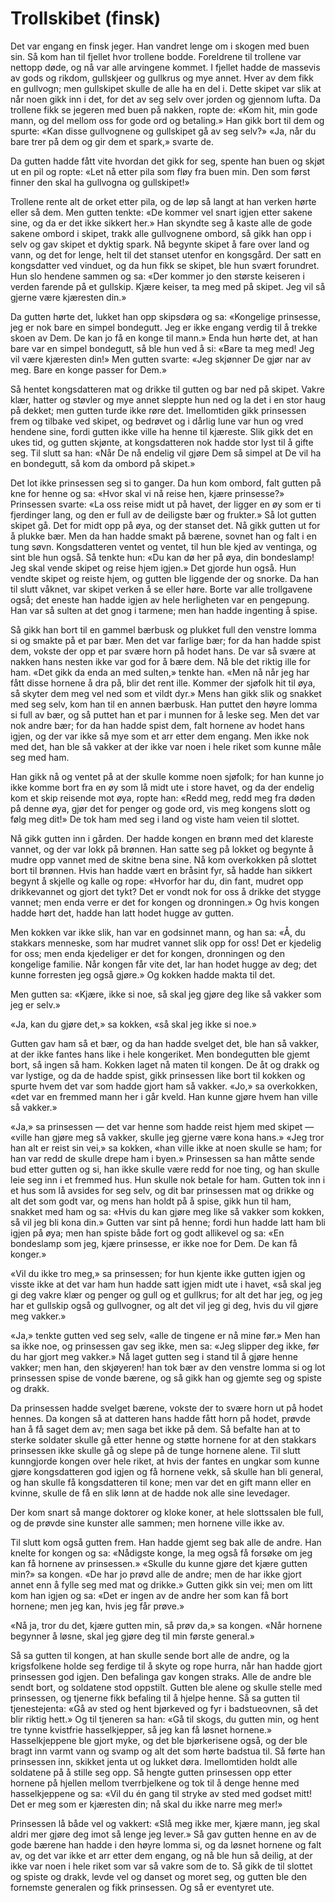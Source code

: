 # Trollskibet (finsk)

Det var engang en finsk jeger. Han vandret lenge om i skogen med buen sin. Så kom han til fjellet hvor trollene bodde. Foreldrene til trollene var nettopp døde, og nå var alle arvingene kommet. I fjellet hadde de massevis av gods og rikdom, gullskjeer og gullkrus og mye annet. Hver av dem fikk en gullvogn; men gullskipet skulle de alle ha en del i. Dette skipet var slik at når noen gikk inn i det, for det av seg selv over jorden og gjennom lufta. Da trollene fikk se jegeren med buen på nakken, ropte de: «Kom hit, min gode mann, og del mellom oss for gode ord og betaling.» Han gikk bort til dem og spurte: «Kan disse gullvognene og gullskipet gå av seg selv?» «Ja, når du bare trer på dem og gir dem et spark,» svarte de.

Da gutten hadde fått vite hvordan det gikk for seg, spente han buen og skjøt ut en pil og ropte: «Let nå etter pila som fløy fra buen min. Den som først finner den skal ha gullvogna og gullskipet!»

Trollene rente alt de orket etter pila, og de løp så langt at han verken hørte eller så dem. Men gutten tenkte: «De kommer vel snart igjen etter sakene sine, og da er det ikke sikkert her.» Han skyndte seg å kaste alle de gode sakene ombord i skipet, trakk alle gullvognene ombord, så gikk han opp i selv og gav skipet et dyktig spark. Nå begynte skipet å fare over land og vann, og det for lenge, helt til det stanset utenfor en kongsgård. Der satt en kongsdatter ved vinduet, og da hun fikk se skipet, ble hun svært forundret. Hun slo hendene sammen og sa: «Der kommer jo den største keiseren i verden farende på et gullskip. Kjære keiser, ta meg med på skipet. Jeg vil så gjerne være kjæresten din.»

Da gutten hørte det, lukket han opp skipsdøra og sa: «Kongelige prinsesse, jeg er nok bare en simpel bondegutt. Jeg er ikke engang verdig til å trekke skoen av Dem. De kan jo få en konge til mann.» Enda hun hørte det, at han bare var en simpel bondegutt, så ble hun ved å si: «Bare ta meg med! Jeg vil være kjæresten din!» Men gutten svarte: «Jeg skjønner De gjør nar av meg. Bare en konge passer for Dem.»

Så hentet kongsdatteren mat og drikke til gutten og bar ned på skipet. Vakre klær, hatter og støvler og mye annet sleppte hun ned og la det i en stor haug på dekket; men gutten turde ikke røre det. Imellomtiden gikk prinsessen frem og tilbake ved skipet, og bedrøvet og i dårlig lune var hun og vred hendene sine, fordi gutten ikke ville ha henne til kjæreste. Slik gikk det en ukes tid, og gutten skjønte, at kongsdatteren nok hadde stor lyst til å gifte seg. Til slutt sa han: «Når De nå endelig vil gjøre Dem så simpel at De vil ha en bondegutt, så kom da ombord på skipet.»

Det lot ikke prinsessen seg si to ganger. Da hun kom ombord, falt gutten på kne for henne og sa: «Hvor skal vi nå reise hen, kjære prinsesse?» Prinsessen svarte: «La oss reise midt ut på havet, der ligger en øy som er ti fjerdinger lang, og den er full av de deiligste bær og frukter.» Så lot gutten skipet gå. Det for midt opp på øya, og der stanset det. Nå gikk gutten ut for å plukke bær. Men da han hadde smakt på bærene, sovnet han og falt i en tung søvn. Kongsdatteren ventet og ventet, til hun ble kjed av ventinga, og sint ble hun også. Så tenkte hun: «Du kan dø her på øya, din bondeslamp! Jeg skal vende skipet og reise hjem igjen.» Det gjorde hun også. Hun vendte skipet og reiste hjem, og gutten ble liggende der og snorke. Da han til slutt våknet, var skipet verken å se eller høre. Borte var alle trollgavene også; det eneste han hadde igjen av hele herligheten var en pengepung. Han var så sulten at det gnog i tarmene; men han hadde ingenting å spise.

Så gikk han bort til en gammel bærbusk og plukket full den venstre lomma si og smakte på et par bær. Men det var farlige bær; for da han hadde spist dem, vokste der opp et par svære horn på hodet hans. De var så svære at nakken hans nesten ikke var god for å bære dem. Nå ble det riktig ille for ham. «Det gikk da enda an med sulten,» tenkte han. «Men nå når jeg har fått disse hornene å dra på, blir det rent ille. Kommer der sjøfolk hit til øya, så skyter dem meg vel ned som et vildt dyr.» Mens han gikk slik og snakket med seg selv, kom han til en annen bærbusk. Han puttet den høyre lomma si full av bær, og så puttet han et par i munnen for å leske seg. Men det var nok andre bær; for da han hadde spist dem, falt hornene av hodet hans igjen, og der var ikke så mye som et arr etter dem engang. Men ikke nok med det, han ble så vakker at der ikke var noen i hele riket som kunne måle seg med ham.

Han gikk nå og ventet på at der skulle komme noen sjøfolk; for han kunne jo ikke komme bort fra en øy som lå midt ute i store havet, og da der endelig kom et skip reisende mot øya, ropte han: «Redd meg, redd meg fra døden på denne øya, gjør det for penger og gode ord, vis meg kongens slott og følg meg dit!» De tok ham med seg i land og viste ham veien til slottet.

Nå gikk gutten inn i gården. Der hadde kongen en brønn med det klareste vannet, og der var lokk på brønnen. Han satte seg på lokket og begynte å mudre opp vannet med de skitne bena sine. Nå kom overkokken på slottet bort til brønnen. Hvis han hadde vært en bråsint fyr, så hadde han sikkert begynt å skjelle og kalle og rope: «Hvorfor har du, din fant, mudret opp drikkevannet og gjort det tykt? Det er vondt nok for oss å drikke det stygge vannet; men enda verre er det for kongen og dronningen.» Og hvis kongen hadde hørt det, hadde han latt hodet hugge av gutten.

Men kokken var ikke slik, han var en godsinnet mann, og han sa: «Å, du stakkars menneske, som har mudret vannet slik opp for oss! Det er kjedelig for oss; men enda kjedeliger er det for kongen, dronningen og den kongelige familie. Når kongen får vite det, lar han hodet hugge av deg; det kunne forresten jeg også gjøre.» Og kokken hadde makta til det.

Men gutten sa: «Kjære, ikke si noe, så skal jeg gjøre deg like så vakker som jeg er selv.»

«Ja, kan du gjøre det,» sa kokken, «så skal jeg ikke si noe.»

Gutten gav ham så et bær, og da han hadde svelget det, ble han så vakker, at der ikke fantes hans like i hele kongeriket. Men bondegutten ble gjemt bort, så ingen så ham. Kokken laget nå maten til kongen. De åt og drakk og var lystige, og da de hadde spist, gikk prinsessen like bort til kokken og spurte hvem det var som hadde gjort ham så vakker. «Jo,» sa overkokken, «det var en fremmed mann her i går kveld. Han kunne gjøre hvem han ville så vakker.»

«Ja,» sa prinsessen — det var henne som hadde reist hjem med skipet — «ville han gjøre meg så vakker, skulle jeg gjerne være kona hans.» «Jeg tror han alt er reist sin vei,» sa kokken, «han ville ikke at noen skulle se ham; for han var redd de skulle drepe ham i byen.» Prinsessen sa han måtte sende bud etter gutten og si, han ikke skulle være redd for noe ting, og han skulle leie seg inn i et fremmed hus. Hun skulle nok betale for ham. Gutten tok inn i et hus som lå avsides for seg selv, og dit bar prinsessen mat og drikke og alt det som godt var, og mens han holdt på å spise, gikk hun til ham, snakket med ham og sa: «Hvis du kan gjøre meg like så vakker som kokken, så vil jeg bli kona din.» Gutten var sint på henne; fordi hun hadde latt ham bli igjen på øya; men han spiste både fort og godt allikevel og sa: «En bondeslamp som jeg, kjære prinsesse, er ikke noe for Dem. De kan få konger.»

«Vil du ikke tro meg,» sa prinsessen; for hun kjente ikke gutten igjen og visste ikke at det var ham hun hadde satt igjen midt ute i havet, «så skal jeg gi deg vakre klær og penger og gull og et gullkrus; for alt det har jeg, og jeg har et gullskip også og gullvogner, og alt det vil jeg gi deg, hvis du vil gjøre meg vakker.»

«Ja,» tenkte gutten ved seg selv, «alle de tingene er nå mine før.» Men han sa ikke noe, og prinsessen gav seg ikke, men sa: «Jeg slipper deg ikke, før du har gjort meg vakker.» Nå laget gutten seg i stand til å gjøre henne vakker; men han, den skjøyeren! han tok bær av den venstre lomma si og lot prinsessen spise de vonde bærene, og så gikk han og gjemte seg og spiste og drakk.

Da prinsessen hadde svelget bærene, vokste der to svære horn ut på hodet hennes. Da kongen så at datteren hans hadde fått horn på hodet, prøvde han å få saget dem av; men saga bet ikke på dem. Så befalte han at to sterke soldater skulle gå etter henne og støtte hornene for at den stakkars prinsessen ikke skulle gå og slepe på de tunge hornene alene. Til slutt kunngjorde kongen over hele riket, at hvis der fantes en ungkar som kunne gjøre kongsdatteren god igjen og få hornene vekk, så skulle han bli general, og han skulle få kongsdatteren til kone; men var det en gift mann eller en kvinne, skulle de få en slik lønn at de hadde nok alle sine levedager.

Der kom snart så mange doktorer og kloke koner, at hele slottssalen ble full, og de prøvde sine kunster alle sammen; men hornene ville ikke av.

Til slutt kom også gutten frem. Han hadde gjemt seg bak alle de andre. Han knelte for kongen og sa: «Nådigste konge, la meg også få forsøke om jeg kan få hornene av prinsessen.» «Skulle du kunne gjøre det kjære gutten min?» sa kongen. «De har jo prøvd alle de andre; men de har ikke gjort annet enn å fylle seg med mat og drikke.» Gutten gikk sin vei; men om litt kom han igjen og sa: «Det er ingen av de andre her som kan få bort hornene; men jeg kan, hvis jeg får prøve.»

«Nå ja, tror du det, kjære gutten min, så prøv da,» sa kongen. «Når hornene begynner å løsne, skal jeg gjøre deg til min første general.»

Så sa gutten til kongen, at han skulle sende bort alle de andre, og la krigsfolkene holde seg ferdige til å skyte og rope hurra, når han hadde gjort prinsessen god igjen. Den befalinga gav kongen straks. Alle de andre ble sendt bort, og soldatene stod oppstilt. Gutten ble alene og skulle stelle med prinsessen, og tjenerne fikk befaling til å hjelpe henne. Så sa gutten til tjenestejenta: «Gå av sted og hent bjørkeved og fyr i badstueovnen, så det blir riktig hett.» Og til tjeneren sa han: «Gå til skogs, du gutten min, og hent tre tynne kvistfrie hasselkjepper, så jeg kan få løsnet hornene.» Hasselkjeppene ble gjort myke, og det ble bjørkerisene også, og der ble bragt inn varmt vann og svamp og alt det som hørte badstua til. Så førte han prinsessen inn, skikket jenta ut og lukket døra. Imellomtiden holdt alle soldatene på å stille seg opp. Så hengte gutten prinsessen opp etter hornene på hjellen mellom tverrbjelkene og tok til å denge henne med hasselkjeppene og sa: «Vil du én gang til stryke av sted med godset mitt! Det er meg som er kjæresten din; nå skal du ikke narre meg mer!»

Prinsessen lå både vel og vakkert: «Slå meg ikke mer, kjære mann, jeg skal aldri mer gjøre deg imot så lenge jeg lever.» Så gav gutten henne en av de gode bærene han hadde i den høyre lomma si, og da løsnet hornene og falt av, og det var ikke et arr etter dem engang, og nå ble hun så deilig, at der ikke var noen i hele riket som var så vakre som de to. Så gikk de til slottet og spiste og drakk, levde vel og danset og moret seg, og gutten ble den fornemste generalen og fikk prinsessen. Og så er eventyret ute.